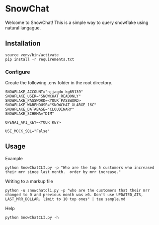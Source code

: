 # SnowChat

Welcome to SnowChat! This is a simple way to query snowflake using natural langague.



## Installation
```
source venv/bin/activate
pip install -r requirements.txt
```

### Configure
Create the following .env folder in the root directory.
```
SNOWFLAKE_ACCOUNT="njjaqdn-kg65139"
SNOWFLAKE_USER="SNOWCHAT_READONLY"
SNOWFLAKE_PASSWORD=<YOUR PASSWORD>
SNOWFLAKE_WAREHOUSE="SNOWCHAT_XLARGE_16C"
SNOWFLAKE_DATABASE="CLOUDINARY"
SNOWFLAKE_SCHEMA="DIM"

OPENAI_API_KEY=<YOUR KEY>

USE_MOCK_SQL="False"
```

## Usage

Example
```
python SnowChatCLI.py -p "Who are the top 5 customers who increased their mrr since last month.  order by mrr increase."
```

Writing to a markup file
```
python -u snowchatcli.py -p "who are the customers that their mrr changed to 0 and previous month was >0. Don't use UPDATED_ATS, LAST_MRR_DOLLAR. limit to 10 top ones" | tee sample.md
```

 Help
 ```
 python SnowChatCLI.py -h      
 ```

